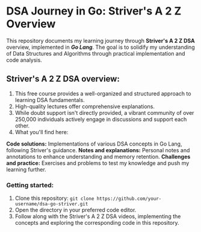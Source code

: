 # DSA Journey in Go: Striver's A 2 Z Overview
This repository documents my learning journey through **Striver's A 2 Z DSA** overview, implemented in ***Go Lang***. The goal is to solidify my understanding of Data Structures and Algorithms through practical implementation and code analysis.

## Striver's A 2 Z DSA overview:

1. This free course provides a well-organized and structured approach to learning DSA fundamentals.
2. High-quality lectures offer comprehensive explanations.
3. While doubt support isn't directly provided, a vibrant community of over 250,000 individuals actively engage in discussions and support each other.
4. What you'll find here:

**Code solutions:** Implementations of various DSA concepts in Go Lang, following Striver's guidance.
**Notes and explanations:** Personal notes and annotations to enhance understanding and memory retention.
**Challenges and practice:** Exercises and problems to test my knowledge and push my learning further.

### Getting started:

1. Clone this repository: `git clone https://github.com/your-username/dsa-go-striver.git`
2. Open the directory in your preferred code editor.
3. Follow along with the Striver's A 2 Z DSA videos, implementing the concepts and exploring the corresponding code in this repository.